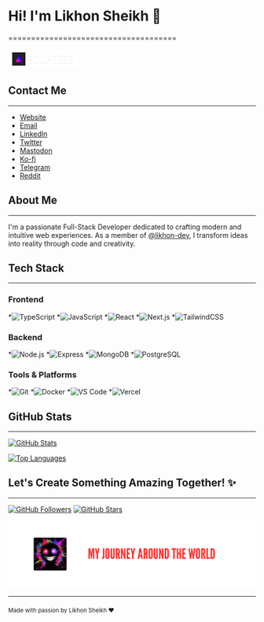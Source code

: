 # Hi! I'm Likhon Sheikh 👋
=====================================

![Coming Soon](assets/Coming%20SoOn.png)

## Contact Me
---------------

* [Website](https://likhonsheikh.com)
* [Email](mailto:likhonsheikhcodes@gmail.com)
* [LinkedIn](https://linkedin.com/in/likhonsheikhcodes)
* [Twitter](https://twitter.com/likhoncodes)
* [Mastodon](https://mastodon.social/@likhonsheikhcodes)
* [Ko-fi](https://ko-fi.com/likhonsheikh)
* [Telegram](https://t.me/likhonsheikhcodes)
* [Reddit](https://reddit.com/u/likhonsheikhcodes)

## About Me
------------

I'm a passionate Full-Stack Developer dedicated to crafting modern and intuitive web experiences. As a member of [@likhon-dev](https://github.com/likhon-dev), I transform ideas into reality through code and creativity.

## Tech Stack
-------------

### Frontend

*![TypeScript](https://img.shields.io/badge/TypeScript-3178C6?style=flat-square&logo=typescript&logoColor=white)
*![JavaScript](https://img.shields.io/badge/JavaScript-F7DF1E?style=flat-square&logo=javascript&logoColor=black)
*![React](https://img.shields.io/badge/React-61DAFB?style=flat-square&logo=react&logoColor=black)
*![Next.js](https://img.shields.io/badge/Next.js-000000?style=flat-square&logo=next.js&logoColor=white)
*![TailwindCSS](https://img.shields.io/badge/TailwindCSS-06B6D4?style=flat-square&logo=tailwind-css&logoColor=white)

### Backend

*![Node.js](https://img.shields.io/badge/Node.js-339933?style=flat-square&logo=node.js&logoColor=white)
*![Express](https://img.shields.io/badge/Express-000000?style=flat-square&logo=express&logoColor=white)
*![MongoDB](https://img.shields.io/badge/MongoDB-47A248?style=flat-square&logo=mongodb&logoColor=white)
*![PostgreSQL](https://img.shields.io/badge/PostgreSQL-4169E1?style=flat-square&logo=postgresql&logoColor=white)

### Tools & Platforms

*![Git](https://img.shields.io/badge/Git-F05032?style=flat-square&logo=git&logoColor=white)
*![Docker](https://img.shields.io/badge/Docker-2496ED?style=flat-square&logo=docker&logoColor=white)
*![VS Code](https://img.shields.io/badge/VS%20Code-007ACC?style=flat-square&logo=visual-studio-code&logoColor=white)
*![Vercel](https://img.shields.io/badge/Vercel-000000?style=flat-square&logo=vercel&logoColor=white)

## GitHub Stats
--------------

[![GitHub Stats](https://github-readme-stats.vercel.app/api?username=likhonsheikhcodes&show_icons=true&theme=tokyonight&hide_border=true&bg_color=1a1b27)](https://github.com/likhonsheikhcodes)

[![Top Languages](https://github-readme-stats.vercel.app/api/top-langs/?username=likhonsheikhcodes&layout=compact&theme=tokyonight&hide_border=true&bg_color=1a1b27)](https://github.com/likhonsheikhcodes)

## Let's Create Something Amazing Together! ✨
------------------------------------------

[![GitHub Followers](https://img.shields.io/github/followers/likhonsheikhcodes?label=Follow&style=social)](https://github.com/likhonsheikhcodes)
[![GitHub Stars](https://img.shields.io/github/stars/likhonsheikhcodes?style=social)](https://github.com/likhonsheikhcodes)

![Coming Soon](assets/design.PNG)

---

<sub>Made with passion by Likhon Sheikh ❤️</sub>
